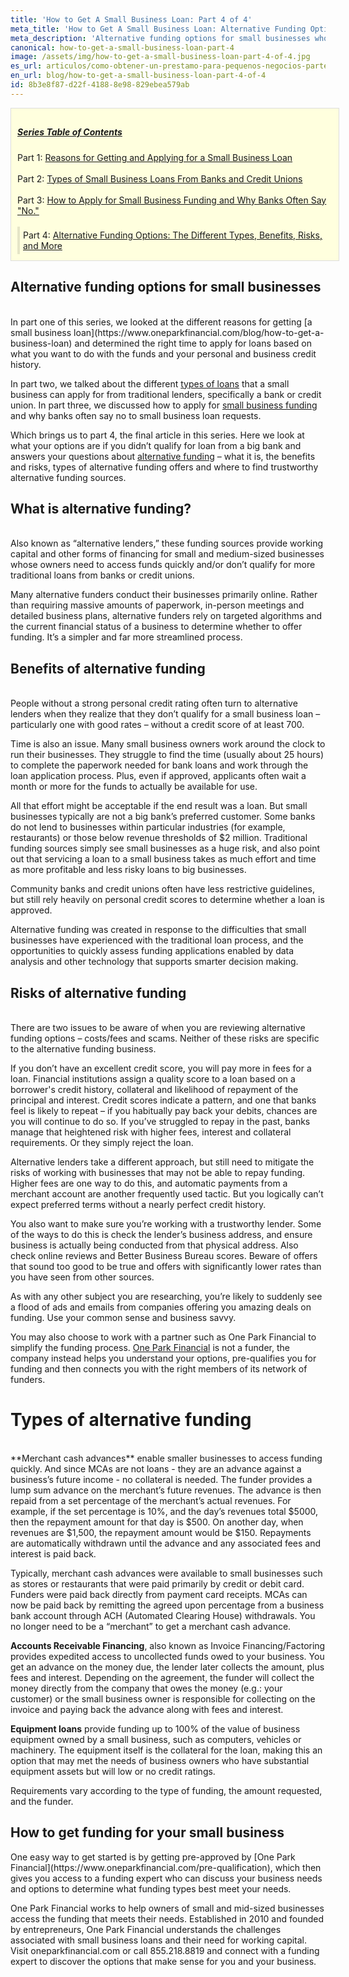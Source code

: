 ```yaml
---
title: 'How to Get A Small Business Loan: Part 4 of 4'
meta_title: 'How to Get A Small Business Loan: Alternative Funding Options'
meta_description: 'Alternative funding options for small businesses who don''t qualify for a loan from a big bank - or who can''t afford to wait weeks to access funds. In-depth information about alternative funding – what it is, the benefits and risks, types of alternative funding offers and where to find trustworthy alternative funding sources.'
canonical: how-to-get-a-small-business-loan-part-4
image: /assets/img/how-to-get-a-small-business-loan-part-4-of-4.jpg
es_url: articulos/como-obtener-un-prestamo-para-pequenos-negocios-parte-4
en_url: blog/how-to-get-a-small-business-loan-part-4-of-4
id: 8b3e8f87-d22f-4188-8e98-829ebea579ab
---
```

<div style="padding: 10px; margin-bottom: 5px; background: #ffffde; border: 1px solid #ddd; width: 100%;">
<h5 style="text-decoration: underline;">Series Table of Contents</h5>
Part 1: <a href="/blog/how-to-get-a-business-loan">Reasons for Getting and Applying for a Small Business Loan</a><br /><br />
Part 2: <a href="/blog/how-to-get-a-small-business-loan-part-2">Types of Small Business Loans From Banks and Credit Unions</a><br /><br />
Part 3: <a href="/blog/how-to-get-a-small-business-loan-part-3">How to Apply for Small Business Funding and Why Banks Often Say "No."</a><br /><br />
<div style="border-color: #ff9800; border-left: 4px solid rgba(0, 0, 0, 0.1); text-align: left; padding: 5px;">Part 4: <a href="/blog/how-to-get-a-small-business-loan-part-4-of-4">Alternative Funding Options: The Different Types, Benefits, Risks, and More</a></div>
</div>


## Alternative funding options for small businesses
<br />
In part one of this series, we looked at the different reasons for getting [a small business loan](https://www.oneparkfinancial.com/blog/how-to-get-a-business-loan) and determined the right time to apply for loans based on what you want to do with the funds and your personal and business credit history.

In part two, we talked about the different [types of loans](https://www.oneparkfinancial.com/blog/how-to-get-a-small-business-loan-part-2) that a small business can apply for from traditional lenders, specifically a bank or credit union. In part three, we discussed how to apply for [small business funding](https://www.oneparkfinancial.com/blog/how-to-get-a-small-business-loan-part-3) and why banks often say no to small business loan requests.

Which brings us to part 4, the final article in this series. Here we look at what your options are if you didn’t qualify for loan from a big bank and answers your questions about [alternative funding](https://www.oneparkfinancial.com/about-us) – what it is, the benefits and risks, types of alternative funding offers and where to find trustworthy alternative funding sources.

<h2>What is alternative funding?</h2>
<br />
Also known as “alternative lenders,” these funding sources provide working capital and other forms of financing for small and medium-sized businesses whose owners need to access funds quickly and/or don’t qualify for more traditional loans from banks or credit unions.

Many alternative funders conduct their businesses primarily online. Rather than requiring massive amounts of paperwork, in-person meetings and detailed business plans, alternative funders rely on targeted algorithms and the current financial status of a business to determine whether to offer funding. It’s a simpler and far more streamlined process.

<h2>Benefits of alternative funding</h2>
<br />
People without a strong personal credit rating often turn to alternative lenders when they realize that they don’t qualify for a small business loan – particularly one with good rates – without a credit score of at least 700.

Time is also an issue. Many small business owners work around the clock to run their businesses. They struggle to find the time (usually about 25 hours) to complete the paperwork needed for bank loans and work through the loan application process. Plus, even if approved, applicants often wait a month or more for the funds to actually be available for use.

All that effort might be acceptable if the end result was a loan. But small businesses typically are not a big bank’s preferred customer. Some banks do not lend to businesses within particular industries (for example, restaurants) or those below revenue thresholds of $2 million. Traditional funding sources simply see small businesses as a huge risk, and also point out that servicing a loan to a small business takes as much effort and time as more profitable and less risky loans to big businesses.

Community banks and credit unions often have less restrictive guidelines, but still rely heavily on personal credit scores to determine whether a loan is approved.

Alternative funding was created in response to the difficulties that small businesses have experienced with the traditional loan process, and the opportunities to quickly assess funding applications enabled by data analysis and other technology that supports smarter decision making.

<h2>Risks of alternative funding</h2>
<br />
There are two issues to be aware of when you are reviewing alternative funding options – costs/fees and scams. Neither of these risks are specific to the alternative funding business.

If you don’t have an excellent credit score, you will pay more in fees for a loan. Financial institutions assign a quality score to a loan based on a borrower's credit history, collateral and likelihood of repayment of the principal and interest. Credit scores indicate a pattern, and one that banks feel is likely to repeat – if you habitually pay back your debits, chances are you will continue to do so. If you’ve struggled to repay in the past, banks manage that heightened risk with higher fees, interest and collateral requirements. Or they simply reject the loan.

Alternative lenders take a different approach, but still need to mitigate the risks of working with businesses that may not be able to repay funding. Higher fees are one way to do this, and automatic payments from a merchant account are another frequently used tactic. But you logically can’t expect preferred terms without a nearly perfect credit history.

You also want to make sure you’re working with a trustworthy lender. Some of the ways to do this is check the lender’s business address, and ensure business is actually being conducted from that physical address. Also check online reviews and Better Business Bureau scores. Beware of offers that sound too good to be true and offers with significantly lower rates than you have seen from other sources.

As with any other subject you are researching, you’re likely to suddenly see a flood of ads and emails from companies offering you amazing deals on funding. Use your common sense and business savvy.

You may also choose to work with a partner such as One Park Financial to simplify the funding process. [One Park Financial](https://www.oneparkfinancial.com/about-us) is not a funder, the company instead helps you understand your options, pre-qualifies you for funding and then connects you with the right members of its network of funders.

<h1>Types of alternative funding</h1>
<br />
**Merchant cash advances** enable smaller businesses to access funding quickly. And since MCAs are not loans - they are an advance against a business’s future income - no collateral is needed. The funder provides a lump sum advance on the merchant’s future revenues. The advance is then repaid from a set percentage of the merchant’s actual revenues. For example, if the set percentage is 10%, and the day’s revenues total $5000, then the repayment amount for that day is $500. On another day, when revenues are $1,500, the repayment amount would be $150. Repayments are automatically withdrawn until the advance and any associated fees and interest is paid back.

Typically, merchant cash advances were available to small businesses such as stores or restaurants that were paid primarily by credit or debit card. Funders were paid back directly from payment card receipts. MCAs can now be paid back by remitting the agreed upon percentage from a business bank account through ACH (Automated Clearing House) withdrawals. You no longer need to be a “merchant” to get a merchant cash advance.

**Accounts Receivable Financing**, also known as Invoice Financing/Factoring provides expedited access to uncollected funds owed to your business. You get an advance on the money due, the lender later collects the amount, plus fees and interest. Depending on the agreement, the funder will collect the money directly from the company that owes the money (e.g.: your customer) or the small business owner is responsible for collecting on the invoice and paying back the advance along with fees and interest.

**Equipment loans** provide funding up to 100% of the value of business equipment owned by a small business, such as computers, vehicles or machinery. The equipment itself is the collateral for the loan, making this an option that may met the needs of business owners who have substantial equipment assets but will low or no credit ratings.

Requirements vary according to the type of funding, the amount requested, and the funder.

<h2> How to get funding for your small business</h2>
One easy way to get started is by getting pre-approved by [One Park Financial](https://www.oneparkfinancial.com/pre-qualification), which then gives you access to a funding expert who can discuss your business needs and options to determine what funding types best meet your needs.

One Park Financial works to help owners of small and mid-sized businesses access the funding that meets their needs. Established in 2010 and founded by entrepreneurs, One Park Financial understands the challenges associated with small business loans and their need for working capital. Visit oneparkfinancial.com or call 855.218.8819 and connect with a funding expert to discover the options that make sense for you and your business.